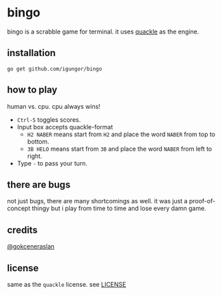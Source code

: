 # bingo

bingo is a scrabble game for terminal. it uses [quackle](https://github.com/quackle/quackle) as the
engine.

## installation

`go get github.com/igungor/bingo`

## how to play

human vs. cpu. cpu always wins!

- `Ctrl-S` toggles scores.
- Input box accepts quackle-format
  * `H2 NABER` means start from `H2` and place the word `NABER` from top to bottom.
  * `3B HELO` means start from `3B` and place the word `NABER` from left to right.
- Type `-` to pass your turn.

## there are bugs

not just bugs, there are many shortcomings as well. it was just a proof-of-concept thingy but i
play from time to time and lose every damn game.

## credits

[@gokceneraslan](https://github.com/gokceneraslan)

## license

same as the `quackle` license. see
[LICENSE](https://github.com/quackle/quackle/blob/master/LICENSE)
